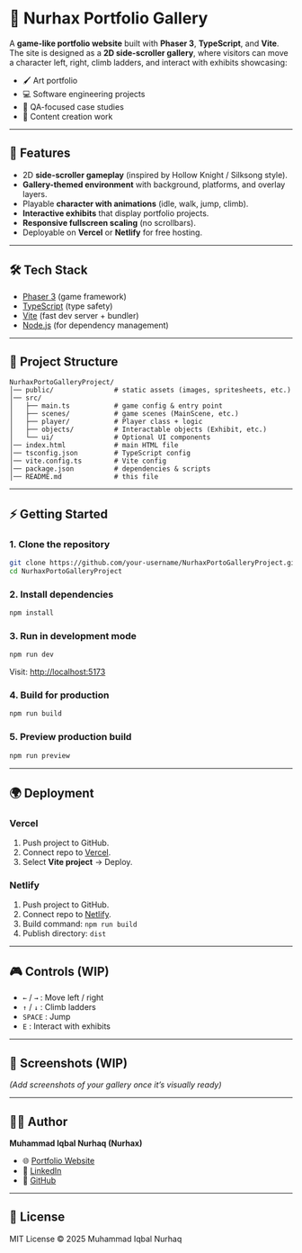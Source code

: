 # 🎨 Nurhax Portfolio Gallery

A **game-like portfolio website** built with **Phaser 3**, **TypeScript**, and **Vite**.  
The site is designed as a **2D side-scroller gallery**, where visitors can move a character left, right, climb ladders, and interact with exhibits showcasing:

- 🖌️ Art portfolio  
- 💻 Software engineering projects  
- 🧪 QA-focused case studies  
- 🎥 Content creation work  

---

## 🚀 Features
- 2D **side-scroller gameplay** (inspired by Hollow Knight / Silksong style).
- **Gallery-themed environment** with background, platforms, and overlay layers.
- Playable **character with animations** (idle, walk, jump, climb).
- **Interactive exhibits** that display portfolio projects.
- **Responsive fullscreen scaling** (no scrollbars).
- Deployable on **Vercel** or **Netlify** for free hosting.

---

## 🛠️ Tech Stack
- [Phaser 3](https://phaser.io/) (game framework)
- [TypeScript](https://www.typescriptlang.org/) (type safety)
- [Vite](https://vitejs.dev/) (fast dev server + bundler)
- [Node.js](https://nodejs.org/) (for dependency management)

---

## 📂 Project Structure
```
NurhaxPortoGalleryProject/
│── public/               # static assets (images, spritesheets, etc.)
│── src/
│   ├── main.ts           # game config & entry point
│   ├── scenes/           # game scenes (MainScene, etc.)
│   ├── player/           # Player class + logic
│   ├── objects/          # Interactable objects (Exhibit, etc.)
│   └── ui/               # Optional UI components
│── index.html            # main HTML file
│── tsconfig.json         # TypeScript config
│── vite.config.ts        # Vite config
│── package.json          # dependencies & scripts
│── README.md             # this file
```

---

## ⚡ Getting Started

### 1. Clone the repository
```bash
git clone https://github.com/your-username/NurhaxPortoGalleryProject.git
cd NurhaxPortoGalleryProject
```

### 2. Install dependencies
```bash
npm install
```

### 3. Run in development mode
```bash
npm run dev
```
Visit: [http://localhost:5173](http://localhost:5173)

### 4. Build for production
```bash
npm run build
```

### 5. Preview production build
```bash
npm run preview
```

---

## 🌍 Deployment
### Vercel
1. Push project to GitHub.
2. Connect repo to [Vercel](https://vercel.com).
3. Select **Vite project** → Deploy.

### Netlify
1. Push project to GitHub.
2. Connect repo to [Netlify](https://netlify.com).
3. Build command: `npm run build`
4. Publish directory: `dist`

---

## 🎮 Controls (WIP)
- `←` / `→` : Move left / right  
- `↑` / `↓` : Climb ladders  
- `SPACE` : Jump  
- `E` : Interact with exhibits  

---

## 📸 Screenshots (WIP)
*(Add screenshots of your gallery once it’s visually ready)*

---

## 🧑‍💻 Author
**Muhammad Iqbal Nurhaq (Nurhax)**  
- 🌐 [Portfolio Website](#)  
- 💼 [LinkedIn](#)  
- 🐙 [GitHub](#)  

---

## 📜 License
MIT License © 2025 Muhammad Iqbal Nurhaq


